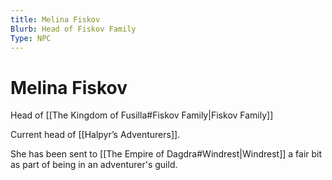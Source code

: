 ```yaml
---
title: Melina Fiskov
Blurb: Head of Fiskov Family
Type: NPC
---
```

# Melina Fiskov
Head of [[The Kingdom of Fusilla#Fiskov Family|Fiskov Family]]

Current head of [[Halpyr’s Adventurers]]. 

She has been sent to [[The Empire of Dagdra#Windrest|Windrest]] a fair bit as part of being in an adventurer's guild. 